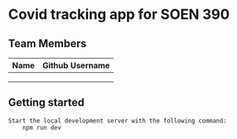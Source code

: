 # Covid tracking app for SOEN 390

## Team Members

| Name | Github Username |
|------|-----------------|
|      |                 |
|      |                 |
|      |                 |

## Getting started

    Start the local development server with the following command:
        npm run dev

